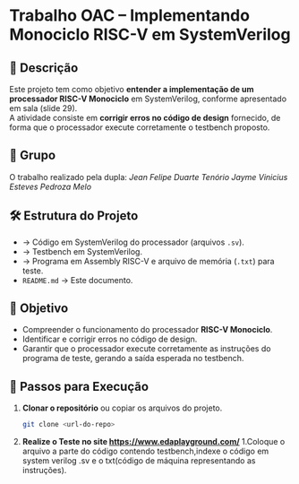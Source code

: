 # Trabalho OAC – Implementando Monociclo RISC-V em SystemVerilog

## 📌 Descrição
Este projeto tem como objetivo **entender a implementação de um processador RISC-V Monociclo** em SystemVerilog, conforme apresentado em sala (slide 29).  
A atividade consiste em **corrigir erros no código de design** fornecido, de forma que o processador execute corretamente o testbench proposto.

## 👥 Grupo
O trabalho realizado pela dupla:
*Jean Felipe Duarte Tenório*
*Jayme Vinicius Esteves Pedroza Melo*

## 🛠️ Estrutura do Projeto
-  → Código em SystemVerilog do processador (arquivos `.sv`).
-  → Testbench em SystemVerilog.
- → Programa em Assembly RISC-V e arquivo de memória (`.txt`) para teste.
- `README.md` → Este documento.

## 🎯 Objetivo
- Compreender o funcionamento do processador **RISC-V Monociclo**.
- Identificar e corrigir erros no código de design.
- Garantir que o processador execute corretamente as instruções do programa de teste, gerando a saída esperada no testbench.

## 🚀 Passos para Execução
1. **Clonar o repositório** ou copiar os arquivos do projeto.
   ```bash
   git clone <url-do-repo>
2. **Realize o Teste no site https://www.edaplayground.com/**
   1.Coloque o arquivo a parte do código contendo testbench,indexe o código em system verilog .sv e o txt(código de máquina representando as instruções).
